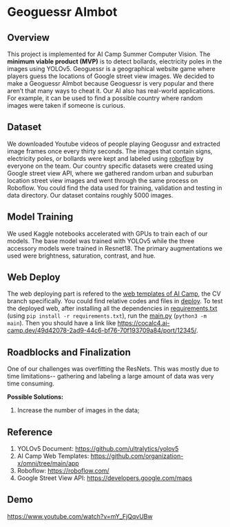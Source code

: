 # Geoguessr AImbot
## Overview
This project is implemented for AI Camp Summer Computer Vision. The **minimum viable product (MVP)** is to detect bollards, electricity poles in the images using YOLOv5. Geoguessr is a geographical website game where players guess the locations of Google street view images. We decided to make a Geoguessr AImbot because Geoguessr is very popular and there aren’t that many ways to cheat it. Our AI also has real-world applications. For example, it can be used to find a possible country where random images were taken if someone is curious.

## Dataset
We downloaded Youtube videos of people playing Geogussr and extracted image frames once every thirty seconds. The images that contain signs, electricity poles, or bollards were kept and labeled using [roboflow](https://roboflow.com/) by everyone on the team. Our country specific datasets were created using Google street view API, where we gathered random urban and suburban location street view images and went through the same process on Roboflow. 
You could find the data used for training, validation and testing in data directory. Our dataset contains roughly 5000 images. 

## Model Training
We used Kaggle notebooks accelerated with GPUs to train each of our models. The base model was trained with YOLOv5 while the three accessory models were trained in Resnet18. The primary augmentations we used were brightness, saturation, contrast, and hue.

## Web Deploy

The web deploying part is refered to the [web templates of AI Camp](https://github.com/organization-x/omni), the CV branch specifically. You could find relative codes and files in [deploy](deploy). To test the deployed web, after installing all the dependencies in [requirements.txt](deploy/app/requirements.txt) (using `pip install -r requirements.txt`), run the [main.py](deploy/app/main.py) (`python3 -m main`). Then you should have a link like https://cocalc4.ai-camp.dev/49d42078-2ad9-44c6-bf76-70f193709a84/port/12345/. 

## Roadblocks and Finalization
One of our challenges was overfitting the ResNets. This was mostly due to time limitations-- gathering and labeling a large amount of data was very time consuming.

**Possible Solutions:** 
1. Increase the number of images in the data;

## Reference
1. YOLOv5 Document: https://github.com/ultralytics/yolov5
2. AI Camp Web Templates: https://github.com/organization-x/omni/tree/main/app
3. Roboflow: https://roboflow.com/
4. Google Street View API: https://developers.google.com/maps

## Demo
https://www.youtube.com/watch?v=mY_FjQqvUBw
